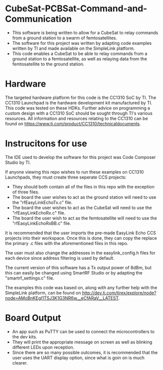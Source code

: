 # CubeSat-PCBSat-Command-and-Communication
- This software is being written to allow for a CubeSat to relay commands from a ground station to a swarm of femtosatellites.
- The software for this project was written by adapting code examples written by TI and made available on the SimpleLink platform.
- This code enables a CubeSat to be able to relay commands from a ground station to a femtosatellite, as well as relaying data from the femtosatellite to the ground station.

# Hardware
The targeted hardware platform for this code is the CC1310 SoC by TI. The CC1310 Launchpad is the hardware development kit manufactured by TI.
This code was tested on these HDKs. Further advice on programming a custom design with a CC1310 SoC should be sought through TI's various resources.
All information and resources relating to the CC1310 can be found on https://www.ti.com/product/CC1310/technicaldocuments.

# Instrucitons for use
The IDE used to develop the software for this project was Code Composer Studio by TI.

If anyone viewing this repo wishes to run these examples on CC1310 Launchpads, they must create three seperate CCS projects:
- They should both contain all of the files in this repo with the exception of three files.
- The board the user wishes to act as the ground station will need to use the "rfEasyLinkEchoTx.c" file.
- The board the user wishes to act as the CubeSat will need to use the "rfEasyLinkEchoRx.c" file.
- The board the user wish to act as the femtosatellite will need to use the "rfEasyLinkEchoRxBB.c" file.

It is recommended that the user imports the pre-made EasyLink Echo CCS projects into their workspace. Once this is done, they can copy the replace the primary .c files with the aforementioned files in this repo.

The user must also change the addresses in the easylink_config.h files for each device since address filtering is used by default. 

The current version of this software has a Tx output power of 8dBm, but this can easily be changed using SmartRF Studio or by adapting the "smartrf_settings.c" file.

The examples this code was based on, along with any further help with the SimpleLink platform, can be found on http://dev.ti.com/tirex/explore/node?node=AMoBnKEgI1TSJ3K1G3NR6w__eCfARaV__LATEST.

# Board Output
- An app such as PuTTY can be used to connect the microcontrollers to the dev kits. 
- They will print the appropriate message on screen as well as blinking different LEDs upon reception.
- Since there are so many possible outcomes, it is recommended that the user uses the UART display option, since what is goin on is much clearer.
